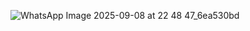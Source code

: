 ![WhatsApp Image 2025-09-08 at 22 48 47_6ea530bd](https://github.com/user-attachments/assets/55f797e0-4944-4da2-9f54-7ebd08c25335)

